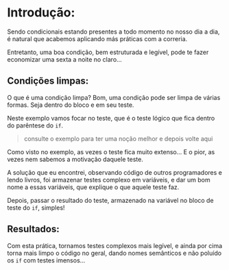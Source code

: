 # Introdução:

Sendo condicionais estando presentes a todo momento no nosso dia a dia, é 
natural que acabemos aplicando más práticas com a correria. 

Entretanto, uma boa condição, bem estruturada e legível, pode te fazer 
economizar uma sexta a noite no claro...

## Condições limpas:

O que é uma condição limpa? Bom, uma condição pode ser limpa de várias formas. 
Seja dentro do bloco e em seu teste. 

Neste exemplo vamos focar no teste, que é o teste lógico que fica dentro do
parêntese do `if`.

> consulte o exemplo para ter uma noção melhor e depois volte aqui

Como visto no exemplo, as vezes o teste fica muito extenso... E o pior, as 
vezes nem sabemos a motivação daquele teste. 

A solução que eu encontrei, observando código de outros programadores e lendo
livros, foi armazenar testes complexo em variáveis, e dar um bom nome a 
essas variáveis, que explique o que aquele teste faz. 

Depois, passar o resultado do teste, armazenado na variável no bloco de 
teste do `if`, simples!

## Resultados: 

Com esta prática, tornamos testes complexos mais legível, e ainda por cima 
torna mais limpo o código no geral, dando nomes semânticos e não poluído 
os `if` com testes imensos...